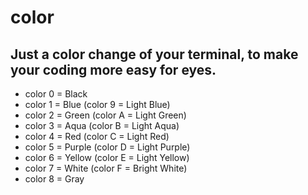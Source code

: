 # color
## Just a color change of your terminal, to make your coding more easy for eyes.
- color 0 = Black 
- color 1 = Blue (color 9 = Light Blue)
- color 2 = Green (color A = Light Green)
- color 3 = Aqua (color B = Light Aqua)
- color 4 = Red (color C = Light Red)
- color 5 = Purple (color D = Light Purple)
- color 6 = Yellow (color E = Light Yellow)
- color 7 = White (color F = Bright White)
- color 8 = Gray
